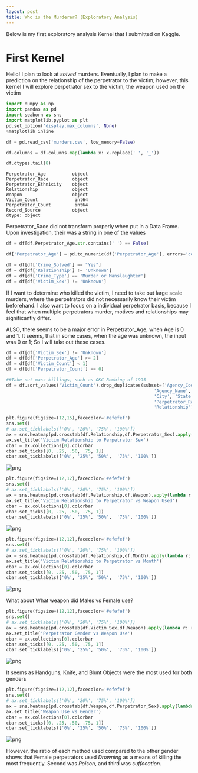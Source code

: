 ```yaml
---
layout: post
title: Who is the Murderer? (Exploratory Analysis)
---
```


Below is my first exploratory analysis Kernel that I submitted on Kaggle.



# First Kernel

Hello! I plan to look at *solved* murders. Eventually, I plan to make a prediction on the relationship of the perpetrator to the victim; however, this kernel I will explore perpetrator sex to the victim, the weapon used on the victim


```python
import numpy as np
import pandas as pd
import seaborn as sns
import matplotlib.pyplot as plt
pd.set_option('display.max_columns', None)
%matplotlib inline
```


```python
df = pd.read_csv('murders.csv', low_memory=False)
```


```python
df.columns = df.columns.map(lambda x: x.replace(' ', '_'))
```


```python
df.dtypes.tail(8)
```




    Perpetrator_Age          object
    Perpetrator_Race         object
    Perpetrator_Ethnicity    object
    Relationship             object
    Weapon                   object
    Victim_Count              int64
    Perpetrator_Count         int64
    Record_Source            object
    dtype: object



Perpetrator_Race did not transform properly when put in a Data Frame. Upon investigation, their was a string in one of the values


```python
df = df[df.Perpetrator_Age.str.contains(' ') == False]
```


```python
df['Perpetrator_Age'] = pd.to_numeric(df['Perpetrator_Age'], errors='coerce')
```


```python
df = df[df['Crime_Solved'] == "Yes"]
df = df[df['Relationship'] != 'Unknown']
df = df[df['Crime_Type'] == 'Murder or Manslaughter']
df = df[df['Victim_Sex'] != 'Unknown']
```

If I want to determine who killed the victim, I need to take out large scale murders, where the perpetrators did not necessarily know their victim beforehand. I also want to focus on a individual perpetrator basis, because I feel that when multiple perpetrators murder, motives and relationships may significantly differ.

ALSO,  there seems to be a major error in Perpetrator_Age, when Age is 0 and 1. It seems, that in some cases, when the age was unknown, the input was 0 or 1; So I will take out these cases.


```python
df = df[df['Victim_Sex'] != 'Unknown']
df = df[df['Perpetrator_Age'] >= 2]
df = df[df['Victim_Count'] < 1]
df = df[df['Perpetrator_Count'] == 0]
```


```python
##Take out mass killings, such as OKC Bombing of 1995
df = df.sort_values('Victim_Count').drop_duplicates(subset=['Agency_Code',
                                                        'Agency_Name', 'Agency_Type',
                                                        'City', 'State', 'Year', 'Month',
                                                        'Perpetrator_Race', 'Perpetrator_Age',
                                                        'Relationship'], keep='last')
```


```python
plt.figure(figsize=(12,15),facecolor='#efefef')
sns.set()
# ax.set_ticklabels(['0%', '20%', '75%', '100%'])
ax = sns.heatmap(pd.crosstab(df.Relationship,df.Perpetrator_Sex).apply(lambda r: r/r.sum(), axis=1), annot=True, fmt=".0%", linewidths=.5,cmap='Blues')
ax.set_title('Victim Relationship to Perpetrator Sex')
cbar = ax.collections[0].colorbar
cbar.set_ticks([0, .25, .50, .75, 1])
cbar.set_ticklabels(['0%', '25%', '50%',  '75%', '100%'])
```


![png](/images/Murderer_Unveiled_Exploratory_files/Murderer_Unveiled_Exploratory_13_0.png)



```python
plt.figure(figsize=(12,12),facecolor='#efefef')
sns.set()
# ax.set_ticklabels(['0%', '20%', '75%', '100%'])
ax = sns.heatmap(pd.crosstab(df.Relationship,df.Weapon).apply(lambda r: r/r.sum(), axis=1), annot=True, fmt=".0%", linewidths=.5,cmap='Blues')
ax.set_title('Victim Relationship to Perpetrator vs Weapon Used')
cbar = ax.collections[0].colorbar
cbar.set_ticks([0, .25, .50, .75, 1])
cbar.set_ticklabels(['0%', '25%', '50%',  '75%', '100%'])
```


![png](/images/Murderer_Unveiled_Exploratory_files/Murderer_Unveiled_Exploratory_14_0.png)



```python
plt.figure(figsize=(12,12),facecolor='#efefef')
sns.set()
# ax.set_ticklabels(['0%', '20%', '75%', '100%'])
ax = sns.heatmap(pd.crosstab(df.Relationship,df.Month).apply(lambda r: r/r.sum(), axis=1), annot=True, fmt=".0%", linewidths=.5,cmap='Blues')
ax.set_title('Victim Relationship to Perpetrator vs Month')
cbar = ax.collections[0].colorbar
cbar.set_ticks([0, .25, .50, .75, 1])
cbar.set_ticklabels(['0%', '25%', '50%',  '75%', '100%'])
```


![png](/images/Murderer_Unveiled_Exploratory_files/Murderer_Unveiled_Exploratory_15_0.png)


What about What weapon did Males vs Female use?


```python
plt.figure(figsize=(12,12),facecolor='#efefef')
sns.set()
# ax.set_ticklabels(['0%', '20%', '75%', '100%'])
ax = sns.heatmap(pd.crosstab(df.Victim_Sex,df.Weapon).apply(lambda r: r/r.sum(), axis=1), annot=True, fmt=".0%", linewidths=.5,cmap='Blues')
ax.set_title('Perpetrator Gender vs Weapon Use')
cbar = ax.collections[0].colorbar
cbar.set_ticks([0, .25, .50, .75, 1])
cbar.set_ticklabels(['0%', '25%', '50%',  '75%', '100%'])
```


![png](/images/Murderer_Unveiled_Exploratory_files/Murderer_Unveiled_Exploratory_17_0.png)


It seems as Handguns, Knife, and Blunt Objects were the most used for both genders


```python
plt.figure(figsize=(12,12),facecolor='#efefef')
sns.set()
# ax.set_ticklabels(['0%', '20%', '75%', '100%'])
ax = sns.heatmap(pd.crosstab(df.Weapon,df.Perpetrator_Sex).apply(lambda r: r/r.sum(), axis=1), annot=True, fmt=".0%", linewidths=.5,cmap='Blues')
ax.set_title('Weapon Use vs Gender')
cbar = ax.collections[0].colorbar
cbar.set_ticks([0, .25, .50, .75, 1])
cbar.set_ticklabels(['0%', '25%', '50%',  '75%', '100%'])
```


![png](/images/Murderer_Unveiled_Exploratory_files/Murderer_Unveiled_Exploratory_19_0.png)


However, the ratio of each method used compared to the other gender shows that Female perpetrators used *Drowning* as a means of killing the most frequently. Second was *Poison*, and third was *suffocation*.

